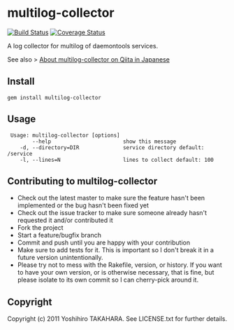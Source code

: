 # multilog-collector

[![Build Status](https://travis-ci.org/tumf/multilog-collector.svg?branch=master)](https://travis-ci.org/tumf/multilog-collector)
[![Coverage Status](https://coveralls.io/repos/tumf/multilog-collector/badge.png)](https://coveralls.io/r/tumf/multilog-collector)

A log collector for multilog of daemontools services.

See also > [About multilog-collector on Qiita in Japanese](http://qiita.com/tumf/items/81d8d490e8c04651186d)

## Install

    gem install multilog-collector

## Usage

```
 Usage: multilog-collector [options]
        --help                       show this message
    -d, --directory=DIR              service directory default: /service
    -l, --lines=N                    lines to collect default: 100
```

## Contributing to multilog-collector
 
* Check out the latest master to make sure the feature hasn't been implemented or the bug hasn't been fixed yet
* Check out the issue tracker to make sure someone already hasn't requested it and/or contributed it
* Fork the project
* Start a feature/bugfix branch
* Commit and push until you are happy with your contribution
* Make sure to add tests for it. This is important so I don't break it in a future version unintentionally.
* Please try not to mess with the Rakefile, version, or history. If you want to have your own version, or is otherwise necessary, that is fine, but please isolate to its own commit so I can cherry-pick around it.

## Copyright

Copyright (c) 2011 Yoshihiro TAKAHARA. See LICENSE.txt for further details.

